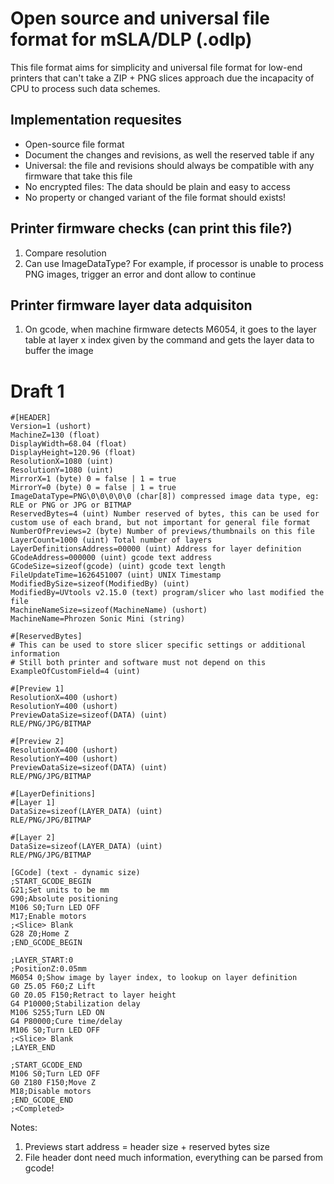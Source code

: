 # Open source and universal file format for mSLA/DLP (.odlp)

This file format aims for simplicity and universal file format for low-end printers that can't take
a ZIP + PNG slices approach due the incapacity of CPU to process such data schemes.

## Implementation requesites

- Open-source file format
- Document the changes and revisions, as well the reserved table if any
- Universal: the file and revisions should always be compatible with any firmware that take this file
- No encrypted files: The data should be plain and easy to access
- No property or changed variant of the file format should exists!

## Printer firmware checks (can print this file?)
1. Compare resolution
2. Can use ImageDataType? For example, if processor is unable to process PNG images, trigger an error and dont allow to continue

## Printer firmware layer data adquisiton

1. On gcode, when machine firmware detects M6054, it goes to the layer table at layer x index given by the command and gets the layer data to buffer the image


# Draft 1

```
#[HEADER]
Version=1 (ushort)
MachineZ=130 (float)
DisplayWidth=68.04 (float)
DisplayHeight=120.96 (float)
ResolutionX=1080 (uint)
ResolutionY=1080 (uint)
MirrorX=1 (byte) 0 = false | 1 = true
MirrorY=0 (byte) 0 = false | 1 = true
ImageDataType=PNG\0\0\0\0\0 (char[8]) compressed image data type, eg: RLE or PNG or JPG or BITMAP
ReservedBytes=4 (uint) Number reserved of bytes, this can be used for custom use of each brand, but not important for general file format
NumberOfPreviews=2 (byte) Number of previews/thumbnails on this file
LayerCount=1000 (uint) Total number of layers
LayerDefinitionsAddress=00000 (uint) Address for layer definition
GCodeAddress=000000 (uint) gcode text address
GCodeSize=sizeof(gcode) (uint) gcode text length
FileUpdateTime=1626451007 (uint) UNIX Timestamp
ModifiedBySize=sizeof(ModifiedBy) (uint)
ModifiedBy=UVtools v2.15.0 (text) program/slicer who last modified the file
MachineNameSize=sizeof(MachineName) (ushort)
MachineName=Phrozen Sonic Mini (string)

#[ReservedBytes]
# This can be used to store slicer specific settings or additional information
# Still both printer and software must not depend on this
ExampleOfCustomField=4 (uint)

#[Preview 1]
ResolutionX=400 (ushort)
ResolutionY=400 (ushort)
PreviewDataSize=sizeof(DATA) (uint)
RLE/PNG/JPG/BITMAP

#[Preview 2]
ResolutionX=400 (ushort)
ResolutionY=400 (ushort)
PreviewDataSize=sizeof(DATA) (uint)
RLE/PNG/JPG/BITMAP

#[LayerDefinitions]
#[Layer 1]
DataSize=sizeof(LAYER_DATA) (uint)
RLE/PNG/JPG/BITMAP

#[Layer 2]
DataSize=sizeof(LAYER_DATA) (uint)
RLE/PNG/JPG/BITMAP

[GCode] (text - dynamic size)
;START_GCODE_BEGIN
G21;Set units to be mm
G90;Absolute positioning
M106 S0;Turn LED OFF
M17;Enable motors
;<Slice> Blank
G28 Z0;Home Z
;END_GCODE_BEGIN

;LAYER_START:0
;PositionZ:0.05mm
M6054 0;Show image by layer index, to lookup on layer definition
G0 Z5.05 F60;Z Lift
G0 Z0.05 F150;Retract to layer height
G4 P10000;Stabilization delay
M106 S255;Turn LED ON
G4 P80000;Cure time/delay
M106 S0;Turn LED OFF
;<Slice> Blank
;LAYER_END

;START_GCODE_END
M106 S0;Turn LED OFF
G0 Z180 F150;Move Z
M18;Disable motors
;END_GCODE_END
;<Completed>
```


Notes:
1) Previews start address = header size + reserved bytes size
2) File header dont need much information, everything can be parsed from gcode!
